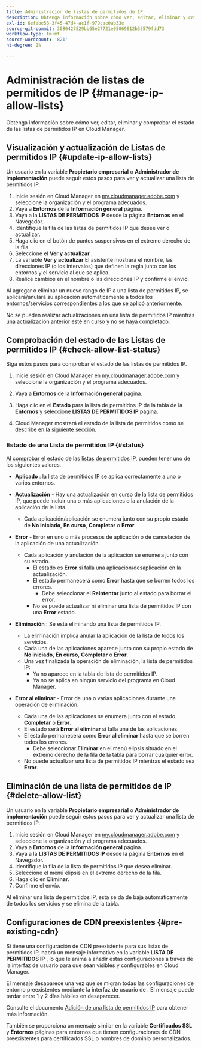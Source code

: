 ```yaml
---
title: Administración de listas de permitidos de IP
description: Obtenga información sobre cómo ver, editar, eliminar y comprobar el estado de las listas de permitidos IP en Cloud Manager.
exl-id: 6efabe53-3f45-47d4-ac1f-979cae0ab33e
source-git-commit: 3080427529bb65e27721e05069012b33579fdd73
workflow-type: tm+mt
source-wordcount: '821'
ht-degree: 2%

---
```


# Administración de listas de permitidos de IP {#manage-ip-allow-lists}

Obtenga información sobre cómo ver, editar, eliminar y comprobar el estado de las listas de permitidos IP en Cloud Manager.

## Visualización y actualización de Listas de permitidos IP {#update-ip-allow-lists}

Un usuario en la variable **Propietario empresarial** o **Administrador de implementación** puede seguir estos pasos para ver y actualizar una lista de permitidos IP.

1. Inicie sesión en Cloud Manager en [my.cloudmanager.adobe.com](https://my.cloudmanager.adobe.com/) y seleccione la organización y el programa adecuados.
1. Vaya a **Entornos** de la **Información general** página.
1. Vaya a la **LISTAS DE PERMITIDOS IP** desde la página **Entornos** en el Navegador.
1. Identifique la fila de las listas de permitidos IP que desee ver o actualizar.
1. Haga clic en el botón de puntos suspensivos en el extremo derecho de la fila.
1. Seleccione el **Ver y actualizar** .
1. La variable **Ver y actualizar** El asistente mostrará el nombre, las direcciones IP (o los intervalos) que definen la regla junto con los entornos y el servicio al que se aplica.
1. Realice cambios en el nombre o las direcciones IP y confirme el envío.

Al agregar o eliminar un nuevo rango de IP a una lista de permitidos IP, se aplicará/anulará su aplicación automáticamente a todos los entornos/servicios correspondientes a los que se aplicó anteriormente.

No se pueden realizar actualizaciones en una lista de permitidos IP mientras una actualización anterior esté en curso y no se haya completado.

## Comprobación del estado de las Listas de permitidos IP {#check-allow-list-status}

Siga estos pasos para comprobar el estado de las listas de permitidos IP.

1. Inicie sesión en Cloud Manager en [my.cloudmanager.adobe.com](https://my.cloudmanager.adobe.com/) y seleccione la organización y el programa adecuados.

1. Vaya a **Entornos** de la **Información general** página.

1. Haga clic en el **Estado** para la lista de permitidos IP de la tabla de la **Entornos** y seleccione **LISTAS DE PERMITIDOS IP** página.

1. Cloud Manager mostrará el estado de la lista de permitidos como se describe [en la siguiente sección.](#status)

### Estado de una Lista de permitidos IP {#status}

[Al comprobar el estado de las listas de permitidos IP,](#check-allow-list-status) pueden tener uno de los siguientes valores.

* **Aplicado** : la lista de permitidos IP se aplica correctamente a uno o varios entornos.

* **Actualización** - Hay una actualización en curso de la lista de permitidos IP, que puede incluir una o más aplicaciones o la anulación de la aplicación de la lista.

   * Cada aplicación/aplicación se enumera junto con su propio estado de **No iniciado**, **En curso**, **Completar** o **Error**.

* **Error** - Error en uno o más procesos de aplicación o de cancelación de la aplicación de una actualización.
   * Cada aplicación y anulación de la aplicación se enumera junto con su estado.
      * El estado es **Error** si falla una aplicación/desaplicación en la actualización.
      * El estado permanecerá como **Error** hasta que se borren todos los errores.
         * Debe seleccionar el **Reintentar** junto al estado para borrar el error.
      * No se puede actualizar ni eliminar una lista de permitidos IP con una **Error** estado.

* **Eliminación** : Se está eliminando una lista de permitidos IP.
   * La eliminación implica anular la aplicación de la lista de todos los servicios.
   * Cada una de las aplicaciones aparece junto con su propio estado de **No iniciado**, **En curso**, **Completar** o **Error**.
   * Una vez finalizada la operación de eliminación, la lista de permitidos IP:
      * Ya no aparece en la tabla de lista de permitidos IP.
      * Ya no se aplica en ningún servicio del programa en Cloud Manager.

* **Error al eliminar** - Error de una o varias aplicaciones durante una operación de eliminación.

   * Cada una de las aplicaciones se enumera junto con el estado **Completar** o **Error**.
   * El estado será **Error al eliminar** si falla una de las aplicaciones.
   * El estado permanecerá como **Error al eliminar** hasta que se borren todos los errores.
      * Debe seleccionar **Eliminar** en el menú elipsis situado en el extremo derecho de la fila de la tabla para borrar cualquier error.
   * No puede actualizar una lista de permitidos IP mientras el estado sea **Error**.

## Eliminación de una lista de permitidos de IP {#delete-allow-list}

Un usuario en la variable **Propietario empresarial** o **Administrador de implementación** puede seguir estos pasos para ver y actualizar una lista de permitidos IP.

1. Inicie sesión en Cloud Manager en [my.cloudmanager.adobe.com](https://my.cloudmanager.adobe.com/) y seleccione la organización y el programa adecuados.
1. Vaya a **Entornos** de la **Información general** página.
1. Vaya a la **LISTAS DE PERMITIDOS IP** desde la página **Entornos** en el Navegador.
1. Identifique la fila de la lista de permitidos IP que desea eliminar.
1. Seleccione el menú elipsis en el extremo derecho de la fila.
1. Haga clic en **Eliminar**.
1. Confirme el envío.

Al eliminar una lista de permitidos IP, esta se da de baja automáticamente de todos los servicios y se elimina de la tabla.

## Configuraciones de CDN preexistentes {#pre-existing-cdn}

Si tiene una configuración de CDN preexistente para sus listas de permitidos IP, habrá un mensaje informativo en la variable **LISTA DE PERMITIDOS IP** , lo que le anima a añadir estas configuraciones a través de la interfaz de usuario para que sean visibles y configurables en Cloud Manager.

El mensaje desaparece una vez que se migran todas las configuraciones de entorno preexistentes mediante la interfaz de usuario de . El mensaje puede tardar entre 1 y 2 días hábiles en desaparecer.

Consulte el documento [Adición de una lista de permitidos IP](/help/implementing/cloud-manager/ip-allow-lists/add-ip-allow-lists.md) para obtener más información.

También se proporciona un mensaje similar en la variable **Certificados SSL** y **Entornos** páginas para entornos que tienen configuraciones de CDN preexistentes para certificados SSL o nombres de dominio personalizados.
